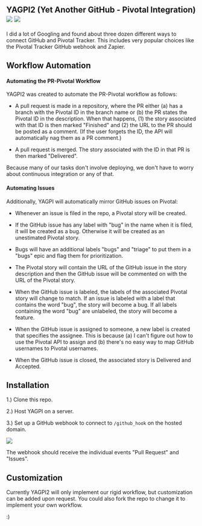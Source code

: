 ## YAGPI2 (Yet Another GitHub - Pivotal Integration) <a href="https://travis-ci.org/peterhurford/yagpi2"><img src="https://img.shields.io/travis/peterhurford/yagpi2.svg"></a> <a href="https://github.com/peterhurford/yagpi2/tags"><img src="https://img.shields.io/github/tag/peterhurford/yagpi2.svg"></a>

I did a lot of Googling and found about three dozen different ways to connect GitHub and Pivotal Tracker. This includes very popular choices like the Pivotal Tracker GitHub webhook and Zapier.

## Workflow Automation

#### Automating the PR-Pivotal Workflow

YAGPI2 was created to automate the PR-Pivotal workflow as follows:

* A pull request is made in a repository, where the PR either (a) has a branch with the Pivotal ID in the branch name or (b) the PR states the Pivotal ID in the description. When that happens, (1) the story associated with that ID is then marked "Finished" and (2) the URL to the PR should be posted as a comment. (If the user forgets the ID, the API will automatically nag them as a PR comment.)

* A pull request is merged. The story associated with the ID in that PR is then marked "Delivered".

Because many of our tasks don't involve deploying, we don't have to worry about continuous integration or any of that.


#### Automating Issues

Additionally, YAGPI will automatically mirror GitHub issues on Pivotal:

* Whenever an issue is filed in the repo, a Pivotal story will be created.
* If the GitHub issue has any label with "bug" in the name when it is filed, it will be created as a bug. Otherwise it will be created as an unestimated Pivotal story.
* Bugs will have an additional labels "bugs" and "triage" to put them in a "bugs" epic and flag them for prioritization.
* The Pivotal story will contain the URL of the GitHub issue in the story description and then the GitHub issue will be commented on with the URL of the Pivotal story.

* When the GitHub issue is labeled, the labels of the associated Pivotal story will change to match. If an issue is labeled with a label that contains the word "bug", the story will become a bug. If all labels containing the word "bug" are unlabeled, the story will become a feature.

* When the GitHub issue is assigned to someone, a new label is created that specifies the assignee. This is because (a) I can't figure out how to use the Pivotal API to assign and (b) there's no easy way to map GitHub usernames to Pivotal usernames.

* When the GitHub issue is closed, the associated story is Delivered and Accepted.


## Installation

1.) Clone this repo.

2.) Host YAGPI on a server.

3.) Set up a GitHub webhook to connect to `/github_hook` on the hosted domain.

![](http://puu.sh/lpqwM/472669578f.png)

The webhook should receive the individual events "Pull Request" and "Issues".


## Customization

Currently YAGPI2 will only implement our rigid workflow, but customization can be added upon request.  You could also fork the repo to change it to implement your own workflow.

:)
